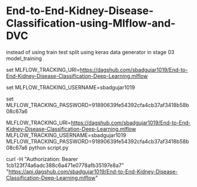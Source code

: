 # End-to-End-Kidney-Disease-Classification-using-Mlflow-and-DVC

instead of using train test split using keras data generator in stage 03 model_training

set MLFLOW_TRACKING_URI=https://dagshub.com/sbadgujar1019/End-to-End-Kidney-Disease-Classification-Deep-Learning.mlflow 

set MLFLOW_TRACKING_USERNAME=sbadgujar1019 

set MLFLOW_TRACKING_PASSWORD=91890639fe54392cfa4cb37af3418b58b08c67a6


MLFLOW_TRACKING_URI=https://dagshub.com/sbadgujar1019/End-to-End-Kidney-Disease-Classification-Deep-Learning.mlflow 
MLFLOW_TRACKING_USERNAME=sbadgujar1019 
MLFLOW_TRACKING_PASSWORD=91890639fe54392cfa4cb37af3418b58b08c67a6 
python script.py


curl -H "Authorization: Bearer 1cb123f74a6adc388c6a471e0778afb35197e8a7" "https://api.dagshub.com/sbadgujar1019/End-to-End-Kidney-Disease-Classification-Deep-Learning.mlflow"
